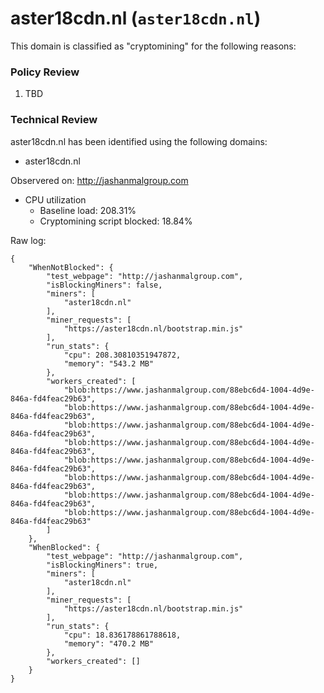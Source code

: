 # aster18cdn.nl (`aster18cdn.nl`)

This domain is classified as "cryptomining" for the following reasons:

### Policy Review

1. TBD

### Technical Review
aster18cdn.nl has been identified using the following domains:
- aster18cdn.nl

Observered on: http://jashanmalgroup.com
- CPU utilization
    - Baseline load: 208.31%
    - Cryptomining script blocked: 18.84%

Raw log:
```
{
    "WhenNotBlocked": {
        "test_webpage": "http://jashanmalgroup.com",
        "isBlockingMiners": false,
        "miners": [
            "aster18cdn.nl"
        ],
        "miner_requests": [
            "https://aster18cdn.nl/bootstrap.min.js"
        ],
        "run_stats": {
            "cpu": 208.30810351947872,
            "memory": "543.2 MB"
        },
        "workers_created": [
            "blob:https://www.jashanmalgroup.com/88ebc6d4-1004-4d9e-846a-fd4feac29b63",
            "blob:https://www.jashanmalgroup.com/88ebc6d4-1004-4d9e-846a-fd4feac29b63",
            "blob:https://www.jashanmalgroup.com/88ebc6d4-1004-4d9e-846a-fd4feac29b63",
            "blob:https://www.jashanmalgroup.com/88ebc6d4-1004-4d9e-846a-fd4feac29b63",
            "blob:https://www.jashanmalgroup.com/88ebc6d4-1004-4d9e-846a-fd4feac29b63",
            "blob:https://www.jashanmalgroup.com/88ebc6d4-1004-4d9e-846a-fd4feac29b63",
            "blob:https://www.jashanmalgroup.com/88ebc6d4-1004-4d9e-846a-fd4feac29b63",
            "blob:https://www.jashanmalgroup.com/88ebc6d4-1004-4d9e-846a-fd4feac29b63"
        ]
    },
    "WhenBlocked": {
        "test_webpage": "http://jashanmalgroup.com",
        "isBlockingMiners": true,
        "miners": [
            "aster18cdn.nl"
        ],
        "miner_requests": [
            "https://aster18cdn.nl/bootstrap.min.js"
        ],
        "run_stats": {
            "cpu": 18.836178861788618,
            "memory": "470.2 MB"
        },
        "workers_created": []
    }
}
```